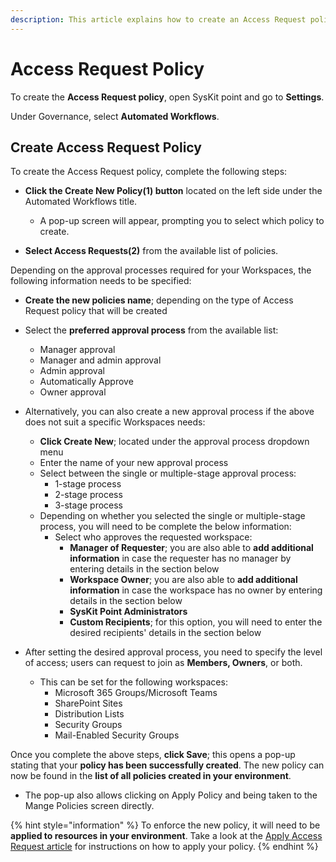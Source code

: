 ```yaml
---
description: This article explains how to create an Access Request policy in SysKit Point. 
---
```


#  Access Request Policy

To create the **Access Request policy**, open SysKit point and go to **Settings**. 

Under Governance, select **Automated Workflows**. 

## Create Access Request Policy

To create the Access Request policy, complete the following steps:
 * **Click the Create New Policy(1) button** located on the left side under the Automated Workflows title.
   * A pop-up screen will appear, prompting you to select which policy to create.

* **Select Access Requests(2)** from the available list of policies.

Depending on the approval processes required for your Workspaces, the following information needs to be specified:

* **Create the new policies name**; depending on the type of Access Request policy that will be created

* Select the **preferred approval process** from the available list:
     * Manager approval
     * Manager and admin approval
     * Admin approval
     * Automatically Approve
     * Owner approval
* Alternatively, you can also create a new approval process if the above does not suit a specific Workspaces needs:
  * **Click Create New**; located under the approval process dropdown menu
  * Enter the name of your new approval process
  * Select between the single or multiple-stage approval process:
    * 1-stage process
    * 2-stage process
    * 3-stage process
  * Depending on whether you selected the single or multiple-stage process, you will need to be complete the below information:
    * Select who approves the requested workspace:
      * **Manager of Requester**; you are also able to **add additional information** in case the requester has no manager by entering details in the section below
      * **Workspace Owner**; you are also able to **add additional information** in case the workspace has no owner by entering details in the section below
      * **SysKit Point Administrators**
      * **Custom Recipients**; for this option, you will need to enter the desired recipients' details in the section below

* After setting the desired approval process, you need to specify the level of access; users can request to join as **Members, Owners**, or both. 
  * This can be set for the following workspaces: 
    * Microsoft 365 Groups/Microsoft Teams
    * SharePoint Sites
    * Distribution Lists
    * Security Groups
    * Mail-Enabled Security Groups

Once you complete the above steps, **click Save**; this opens a pop-up stating that your **policy has been successfully created**. The new policy can now be found in the **list of all policies created in your environment**. 
  * The pop-up also allows clicking on Apply Policy and being taken to the Mange Policies screen directly. 

{% hint style="information" %}
To enforce the new policy, it will need to be **applied to resources in your environment**. Take a look at the [Apply Access Request article](https://www.syskit.com/products/point/pricing/) for instructions on how to apply your policy.
{% endhint %}

